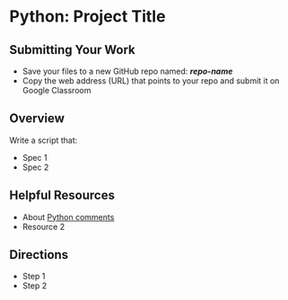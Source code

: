 ﻿# Python: Project Title

## Submitting Your Work
 - Save your files to a new GitHub repo named: ***repo-name***
 - Copy the web address (URL) that points to your repo and submit it on Google Classroom

## Overview

Write a script that:
 - Spec 1
 - Spec 2

## Helpful Resources

 - About [Python comments](https://www.w3schools.com/python/python_comments.asp)
 - Resource 2
 
## Directions

 - Step 1
 - Step 2


